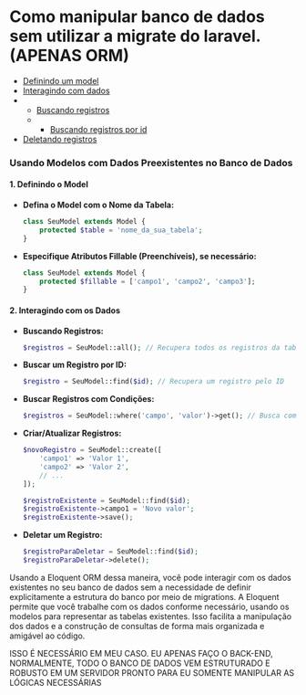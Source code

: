 # Como manipular banco de dados sem utilizar a migrate do laravel.(APENAS ORM)

- [Definindo um model](introduction)
- [Interagindo com dados](introduction)
- - [Buscando registros](introduction)
  - - [Buscando registros por id](introduction)
- [Deletando registros](introduction)


### Usando Modelos com Dados Preexistentes no Banco de Dados

#### 1. Definindo o Model

- **Defina o Model com o Nome da Tabela:**
  ```php
  class SeuModel extends Model {
      protected $table = 'nome_da_sua_tabela';
  }
  ```

- **Especifique Atributos Fillable (Preenchíveis), se necessário:**
  ```php
  class SeuModel extends Model {
      protected $fillable = ['campo1', 'campo2', 'campo3'];
  }
  ```

#### 2. Interagindo com os Dados

- **Buscando Registros:**
  ```php
  $registros = SeuModel::all(); // Recupera todos os registros da tabela
  ```

- **Buscar um Registro por ID:**
  ```php
  $registro = SeuModel::find($id); // Recupera um registro pelo ID
  ```

- **Buscar Registros com Condições:**
  ```php
  $registros = SeuModel::where('campo', 'valor')->get(); // Busca com condições
  ```

- **Criar/Atualizar Registros:**
  ```php
  $novoRegistro = SeuModel::create([
      'campo1' => 'Valor 1',
      'campo2' => 'Valor 2',
      // ...
  ]);
  
  $registroExistente = SeuModel::find($id);
  $registroExistente->campo1 = 'Novo valor';
  $registroExistente->save();
  ```

- **Deletar um Registro:**
  ```php
  $registroParaDeletar = SeuModel::find($id);
  $registroParaDeletar->delete();
  ```

Usando a Eloquent ORM dessa maneira, você pode interagir com os dados existentes no seu banco de dados sem a necessidade de definir explicitamente a estrutura do banco por meio de migrations. A Eloquent permite que você trabalhe com os dados conforme necessário, usando os modelos para representar as tabelas existentes. Isso facilita a manipulação dos dados e a construção de consultas de forma mais organizada e amigável ao código.

ISSO É NECESSÁRIO EM MEU CASO. EU APENAS FAÇO O BACK-END, NORMALMENTE, TODO O BANCO DE DADOS VEM ESTRUTURADO E ROBUSTO EM UM SERVIDOR PRONTO PARA EU SOMENTE MANIPULAR AS LÓGICAS NECESSÁRIAS
